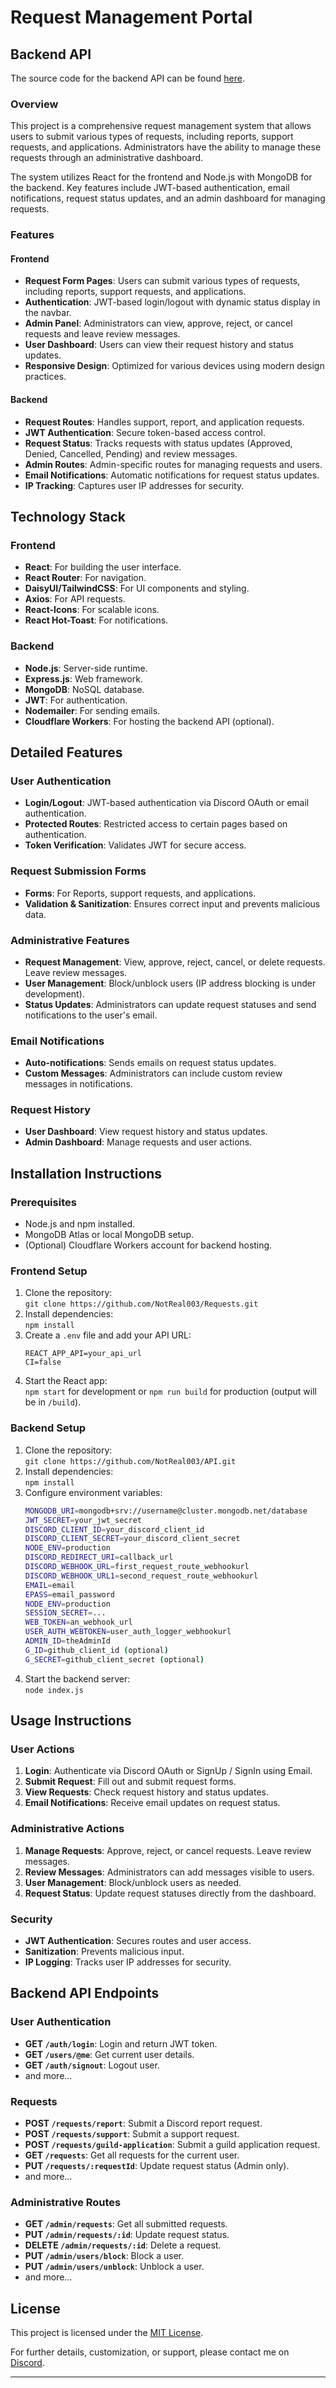 # Request Management Portal

## Backend API
The source code for the backend API can be found [here](https://github.com/NotReal003/API).

### Overview
This project is a comprehensive request management system that allows users to submit various types of requests, including reports, support requests, and applications. Administrators have the ability to manage these requests through an administrative dashboard.

The system utilizes React for the frontend and Node.js with MongoDB for the backend. Key features include JWT-based authentication, email notifications, request status updates, and an admin dashboard for managing requests.

### Features

#### Frontend
- **Request Form Pages**: Users can submit various types of requests, including reports, support requests, and applications.
- **Authentication**: JWT-based login/logout with dynamic status display in the navbar.
- **Admin Panel**: Administrators can view, approve, reject, or cancel requests and leave review messages.
- **User Dashboard**: Users can view their request history and status updates.
- **Responsive Design**: Optimized for various devices using modern design practices.

#### Backend
- **Request Routes**: Handles support, report, and application requests.
- **JWT Authentication**: Secure token-based access control.
- **Request Status**: Tracks requests with status updates (Approved, Denied, Cancelled, Pending) and review messages.
- **Admin Routes**: Admin-specific routes for managing requests and users.
- **Email Notifications**: Automatic notifications for request status updates.
- **IP Tracking**: Captures user IP addresses for security.

## Technology Stack

### Frontend
- **React**: For building the user interface.
- **React Router**: For navigation.
- **DaisyUI/TailwindCSS**: For UI components and styling.
- **Axios**: For API requests.
- **React-Icons**: For scalable icons.
- **React Hot-Toast**: For notifications.

### Backend
- **Node.js**: Server-side runtime.
- **Express.js**: Web framework.
- **MongoDB**: NoSQL database.
- **JWT**: For authentication.
- **Nodemailer**: For sending emails.
- **Cloudflare Workers**: For hosting the backend API (optional).

## Detailed Features

### User Authentication
- **Login/Logout**: JWT-based authentication via Discord OAuth or email authentication.
- **Protected Routes**: Restricted access to certain pages based on authentication.
- **Token Verification**: Validates JWT for secure access.

### Request Submission Forms
- **Forms**: For Reports, support requests, and applications.
- **Validation & Sanitization**: Ensures correct input and prevents malicious data.

### Administrative Features
- **Request Management**: View, approve, reject, cancel, or delete requests. Leave review messages.
- **User Management**: Block/unblock users (IP address blocking is under development).
- **Status Updates**: Administrators can update request statuses and send notifications to the user's email.

### Email Notifications
- **Auto-notifications**: Sends emails on request status updates.
- **Custom Messages**: Administrators can include custom review messages in notifications.

### Request History
- **User Dashboard**: View request history and status updates.
- **Admin Dashboard**: Manage requests and user actions.

## Installation Instructions

### Prerequisites
- Node.js and npm installed.
- MongoDB Atlas or local MongoDB setup.
- (Optional) Cloudflare Workers account for backend hosting.

### Frontend Setup
1. Clone the repository:  
   `git clone https://github.com/NotReal003/Requests.git`
2. Install dependencies:  
   `npm install`
3. Create a `.env` file and add your API URL:  
   ```
   REACT_APP_API=your_api_url
   CI=false
   ```
4. Start the React app:  
   `npm start` for development or `npm run build` for production (output will be in `/build`).

### Backend Setup
1. Clone the repository:  
   `git clone https://github.com/NotReal003/API.git`
2. Install dependencies:  
   `npm install`
3. Configure environment variables:
   ```bash
   MONGODB_URI=mongodb+srv://username@cluster.mongodb.net/database
   JWT_SECRET=your_jwt_secret
   DISCORD_CLIENT_ID=your_discord_client_id
   DISCORD_CLIENT_SECRET=your_discord_client_secret
   NODE_ENV=production
   DISCORD_REDIRECT_URI=callback_url
   DISCORD_WEBHOOK_URL=first_request_route_webhookurl
   DISCORD_WEBHOOK_URL1=second_request_route_webhookurl
   EMAIL=email
   EPASS=email_password
   NODE_ENV=production
   SESSION_SECRET=...
   WEB_TOKEN=an_webhook_url
   USER_AUTH_WEBTOKEN=user_auth_logger_webhookurl
   ADMIN_ID=theAdminId
   G_ID=github_client_id (optional)
   G_SECRET=github_client_secret (optional)
   ```
4. Start the backend server:  
   `node index.js`

## Usage Instructions

### User Actions
1. **Login**: Authenticate via Discord OAuth or SignUp / SignIn using Email.
2. **Submit Request**: Fill out and submit request forms.
3. **View Requests**: Check request history and status updates.
4. **Email Notifications**: Receive email updates on request status.

### Administrative Actions
1. **Manage Requests**: Approve, reject, or cancel requests. Leave review messages.
2. **Review Messages**: Administrators can add messages visible to users.
3. **User Management**: Block/unblock users as needed.
4. **Request Status**: Update request statuses directly from the dashboard.

### Security
- **JWT Authentication**: Secures routes and user access.
- **Sanitization**: Prevents malicious input.
- **IP Logging**: Tracks user IP addresses for security.

## Backend API Endpoints

### User Authentication
- **GET `/auth/login`**: Login and return JWT token.
- **GET `/users/@me`**: Get current user details.
- **GET `/auth/signout`**: Logout user.
- and more...

### Requests
- **POST `/requests/report`**: Submit a Discord report request.
- **POST `/requests/support`**: Submit a support request.
- **POST `/requests/guild-application`**: Submit a guild application request.
- **GET `/requests`**: Get all requests for the current user.
- **PUT `/requests/:requestId`**: Update request status (Admin only).
- and more...

### Administrative Routes
- **GET `/admin/requests`**: Get all submitted requests.
- **PUT `/admin/requests/:id`**: Update request status.
- **DELETE `/admin/requests/:id`**: Delete a request.
- **PUT `/admin/users/block`**: Block a user.
- **PUT `/admin/users/unblock`**: Unblock a user.
- and more...

## License
This project is licensed under the [MIT License](LICENSE).

For further details, customization, or support, please contact me on [Discord](https://discord.gg/sqVBrMVQmp).

---
